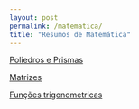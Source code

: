 ```yaml
---
layout: post
permalink: /matematica/
title: "Resumos de Matemática"
---
```


[<i class="fa-solid fa-square-arrow-up-right"></i> Poliedros e Prismas](/matematica/poliedros-prismas)

[<i class="fa-solid fa-square-arrow-up-right"></i> Matrizes](/matematica/matrizes)

[<i class="fa-solid fa-square-arrow-up-right"></i> Funções trigonometricas](/funcoes-trigonometricas)
